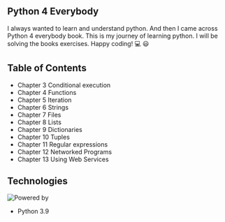 ## Python 4 Everybody

I always wanted to learn and understand python. And then I came across Python 4 everybody book.
This is my journey of learning python. I will be solving the books exercises. Happy coding! :computer: 😃

## Table of Contents

- Chapter 3 Conditional execution
- Chapter 4 Functions
- Chapter 5 Iteration
- Chapter 6 Strings
- Chapter 7 Files
- Chapter 8 Lists
- Chapter 9 Dictionaries
- Chapter 10 Tuples
- Chapter 11 Regular expressions
- Chapter 12 Networked Programs
- Chapter 13 Using Web Services

## Technologies

![Powered by](https://img.shields.io/badge/Powered%20by-python%20%203.9-blue)

- Python 3.9

